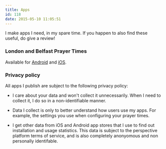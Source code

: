 ```yaml
---
title: Apps
id: 118
date: 2015-05-10 11:05:51
---
```


I make apps I need, in my spare time. If you happen to also find these useful, do give a review!

### London and Belfast Prayer Times

Available for [Android](https://goo.gl/Kap6Sa) and [iOS](https://itunes.apple.com/us/app/london-prayer-times/id993461657).

### Privacy policy

All apps I publish are subject to the following privacy policy:

- I care about your data and won't collect it unnecessarily. When I need to collect it, I do so in a non-identifiable manner.

- Data I collect is only to better understand how users use my apps. For example, the settings you use when configuring your prayer times.

- I get other data from iOS and Android app stores that I use to find out installation and usage statistics. This data is subject to the perspective platform terms of service, and is also completely anonyomous and non personally identifable.
